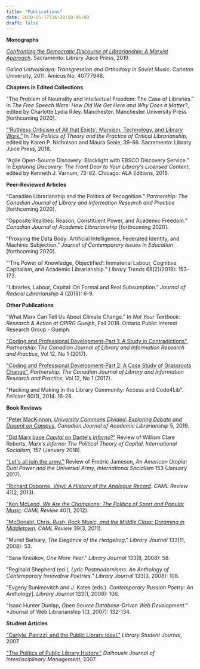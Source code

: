 ```yaml
---
title: "Publications"
date: 2020-05-17T16:20:50-06:00
draft: false
---
```

**Monographs**

[*Confronting the Democratic Discourse of Librarianship: A Marxist
Approach*](../cddl/). 
Sacramento: Library Juice Press, 2019.

*Galina Ustvolskaya: Transgression and Orthodoxy in Soviet Music*.
Carleton University, 2011. Amicus No. 40777948.

**Chapters in Edited Collections**

"The Problem of Neutrality and Intellectual Freedom: The Case of
Libraries.” In *The Free Speech Wars: How Did We Get Here and Why Does
it Matter?*, edited by Charlotte Lydia Riley. Manchester: Manchester University Press [forthcoming 2020].

[“‘Ruthless Criticism of All that Exists’: Marxism, Technology, and
Library Work.”](https://doi.org/10.7939/R3RF5KV47) In *The Politics of Theory and the Practice of Critical
Librarianship*, edited by Karen P. Nicholson and Maura Seale, 39-66. Sacramento: Library Juice Press, 2018.

“Agile Open-Source Discovery: Blacklight with EBSCO Discovery Service.”
In *Exploring Discovery: The Front Door to Your Library’s Licensed
Content*, edited by Kenneth J. Varnum, 73-82. Chicago: ALA Editions, 2016.

**Peer-Reviewed Articles**

“Canadian Librarianship and the Politics of Recognition.” *Partnership:
The Canadian Journal of Library and Information Research and Practice*
[forthcoming 2020].

“Opposite Realities: Reason, Constituent Power, and Academic Freedom.”
*Canadian Journal of Academic Librarianship* [forthcoming 2020].

“Proxying the Data Body: Artificial Intelligence, Federated Identity,
and Machinic Subjection.” *Journal of Contemporary Issues in Education* [forthcoming 2020].

“’The Power of Knowledge, Objectified’: Immaterial Labour, Cognitive
Capitalism, and Academic Librarianship.” *Library Trends* 68(2)(2019): 153-173. 

“Libraries, Labour, Capital: On Formal and Real Subsumption.” *Journal
of Radical Librarianship* 4 (2018): 6-9.

**Other Publications**

"What Marx Can Tell Us About Climate Change." In *Not Your Textbook:
Research & Action at OPIRG Guelph*, Fall 2018. Ontario Public Interest Research Group - Guelph.

["Coding and Professional Development-Part 1: A Study in
Contradictions"](https://doi.org/10.21083/partnership.v12i1.3961),
*Partnership: The Canadian Journal of Library and Information Research
and Practice*, Vol 12, No 1 (2017).

["Coding and Professional Development-Part 2: A Case Study of Grassroots
Change"](https://doi.org/10.21083/partnership.v12i1.3962), *Partnership: The Canadian Journal of Library and Information
Research and Practice*, Vol 12, No 1 (2017).

"Hacking and Making in the Library Community: Access and Code4Lib".
*Feliciter* 60(1), 2014: 16-28.

**Book Reviews**

["Peter MacKinnon, *University Commons Divided: Exploring
Debate and Dissent on
Campus*](https://cjal.ca/index.php/capal/article/view/31476), *Canadian Journal of Academic
Librarianship* 5, 2019.

["Did Marx base *Capital* on Dante's
*Inferno*?"](https://isj.org.uk/did-marx-base-capital-on-dantes-inferno/) Review of William Clare
Roberts, *Marx's Inferno: The Political Theory of Capital*.
*International Socialism*, 157 (January 2018).

["Let's all join the army."](https://isj.org.uk/lets-all-join-the-army/) Review of Fredric Jameson, *An American
Utopia: Dual Power and the Universal Army*, *International Socialism*
153 (January 2017).

["Richard Osborne, *Vinyl: A History of the Analogue
Record*](http://dx.doi.org/10.25071/1708-6701.37291). *CAML Review*
41(2, 2013).

["Ken McLeod, *We Are the Champions: The Politics of Sport and Popular
Music*](http://dx.doi.org/10.25071/1708-6701.35133). *CAML Review*
40(1, 2012).

["McDonald, Chris. *Rush, Rock Music, and the Middle Class: Dreaming in
Middletown*](http://dx.doi.org/10.25071/1708-6701.34450). *CAML Review*
39(3, 2011).

"Muriel Barbary, *The Elegance of the Hedgehog*." *Library Journal*
133(11, 2008): 53.

"Sana Krasikov, *One More Year*." *Library Journal* 133(8, 2008): 58.

"Reginald Shepherd (ed.), *Lyric Postmodernisms: An Anthology of Contemporary Innovative
Poetries*." *Library Journal* 133(3, 2008): 108.

"Evgeny Bunimovitch and J. Kates (eds.). *Contemporary Russian Poetry:
An Anthology*]. *Library Journal* 133(1, 2008): 106.

"Isaac Hunter Dunlap, *Open Source Database-Driven Web Development*."
*Journal of Web Librarianship 1(3, 2007): 132-134.

**Student Articles**

["Carlyle, Panizzi, and the Public Library
Ideal."](https://doi.org/10.7939/R3QZ22X8K) *Library Student Journal*,
2007.

["The Politics of Public Library
History."](https://doi.org/10.5931/djim.v3i1.27) *Dalhousie Journal of
Interdisciplinary Management*, 2007.
